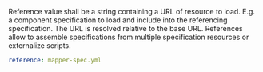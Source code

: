 Reference value shall be a string containing a URL of resource to load. E.g. a component specification to load and include into the referencing specification.
The URL is resolved relative to the base URL.
References allow to assemble specifications from multiple specification resources or externalize scripts. 

```yaml
reference: mapper-spec.yml
```